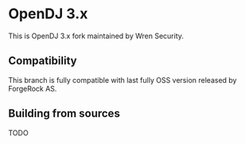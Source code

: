 # OpenDJ 3.x

This is OpenDJ 3.x fork maintained by Wren Security.

## Compatibility

This branch is fully compatible with last fully OSS version released by ForgeRock AS.


## Building from sources

TODO
